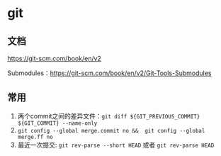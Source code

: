 # git

## 文档

https://git-scm.com/book/en/v2

Submodules：https://git-scm.com/book/en/v2/Git-Tools-Submodules

## 常用

1. 两个commit之间的差异文件：`git diff ${GIT_PREVIOUS_COMMIT} ${GIT_COMMIT} --name-only`
2. `git config --global merge.commit no &&  git config --global merge.ff no`
3. 最近一次提交: `git rev-parse --short HEAD` 或者 `git rev-parse HEAD`
